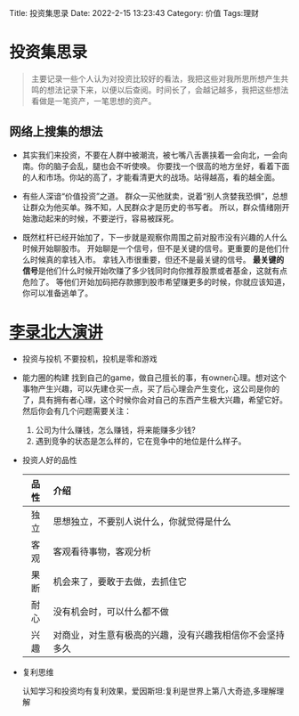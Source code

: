 Title: 投资集思录
Date: 2022-2-15 13:23:43
Category: 价值
Tags:理财

# 投资集思录
>主要记录一些个人认为对投资比较好的看法，我把这些对我所思所想产生共鸣的想法记录下来，以便以后查阅。时间长了，会越记越多，我把这些想法看做是一笔资产，一笔思想的资产。

## 网络上搜集的想法
- 其实我们来投资，不要在人群中被潮流，被七嘴八舌裹挟着一会向北，一会向南。你的脑子会乱，腿也会不听使唤。
你要找一个很高的地方坐好，看着下面的人和市场。你站的高了，才能看清更大的战场。站得越高，看的越全面。

- 有些人深谙“价值投资”之道。
群众一买他就卖，说着“别人贪婪我恐惧”，总想让群众为他买单。殊不知，人民群众才是历史的书写者。
所以，群众情绪刚开始激动起来的时候，不要逆行，容易被踩死。

- 既然杠杆已经开始加了，下一步就是观察你周围之前对股市没有兴趣的人什么时候开始聊股市。
  开始聊是一个信号，但不是关键的信号。更重要的是他们什么时候真的拿钱入市。
  拿钱入市很重要，但还不是最关键的信号。
  **最关键的信号**是他们什么时候开始吹赚了多少钱同时向你推荐股票或者基金，这就有点危险了。
  等他们开始加码把存款挪到股市希望赚更多的时候，你就应该知道，你可以准备逃单了。

# [李录北大演讲](https://www.bilibili.com/video/BV1WZ4y1P7Ud)
 - 投资与投机
   不要投机，投机是零和游戏
   
 - 能力圈的构建
   找到自己的game，做自己擅长的事，有owner心理。想对这个事物产生兴趣，可以先建仓买一点，买了后心理会产生变化，这公司是你的了，具有拥有者心理，这个时候你会对自己的东西产生极大兴趣，希望它好。
   然后你会有几个问题需要关注：
   
   1. 公司为什么赚钱，怎么赚钱，将来能赚多少钱?
   2. 遇到竞争的状态是怎么样的，它在竞争中的地位是什么样子。
   
 - 投资人好的品性

   | 品性 | 介绍                                                     |
   | :--: | :------------------------------------------------------- |
   | 独立 | 思想独立，不要别人说什么，你就觉得是什么                 |
   | 客观 | 客观看待事物，客观分析                                   |
   | 果断 | 机会来了，要敢于去做，去抓住它                           |
   | 耐心 | 没有机会时，可以什么都不做                               |
   | 兴趣 | 对商业，对生意有极高的兴趣，没有兴趣我相信你不会坚持多久 |

- 复利思维

  认知学习和投资均有复利效果，爱因斯坦:复利是世界上第八大奇迹,多理解理解
